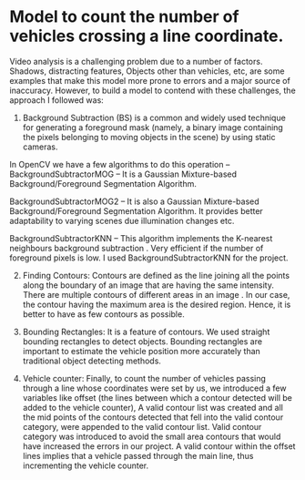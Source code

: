 # Model to count the number of vehicles crossing a line coordinate.
Video analysis is a challenging problem due to a number of factors. Shadows, distracting features, Objects other than vehicles, etc, are some examples that make this model more prone to errors and a major source of inaccuracy. However, to build a model to contend with these challenges, the approach I followed was: 

1) Background Subtraction (BS) is a common and widely used technique for generating a foreground mask (namely, a binary image containing the pixels belonging to moving objects in the scene) by using static cameras.

In OpenCV we have a few algorithms to do this operation –
BackgroundSubtractorMOG – It is a Gaussian Mixture-based Background/Foreground Segmentation Algorithm.

BackgroundSubtractorMOG2 – It is also a Gaussian Mixture-based Background/Foreground Segmentation Algorithm. It provides better adaptability to varying scenes due illumination changes etc.

BackgroundSubtractorKNN – This algorithm implements the K-nearest neighbours background subtraction . Very efficient if the number of foreground pixels is low.
I used BackgroundSubtractorKNN for the project. 

2) Finding Contours:
Contours are defined as the line joining all the points along the boundary of an image that are having the same intensity. There are multiple contours of different areas in an image . In our case, the contour having the maximum area is the desired region. Hence, it is better to have as few contours as possible. 

3) Bounding Rectangles: 
It is a feature of contours. We used straight bounding rectangles to detect objects. Bounding rectangles are important to estimate the vehicle position more accurately than traditional object detecting methods.

4) Vehicle counter: 
Finally, to count the number of vehicles passing through a line whose coordinates were set by us, we introduced a few variables like offset (the lines between which a contour detected will be added to the vehicle counter), A valid contour list was created and all the mid points of the contours detected that fell into the valid contour category, were appended to the valid contour list. Valid contour category was introduced to avoid the small area contours that would have increased the errors in our project. A valid contour within the offset lines implies that a vehicle passed through the main line, thus incrementing the vehicle counter. 
